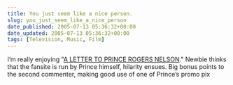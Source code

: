 ```yaml
---
title: You just seem like a nice person.
slug: you_just_seem_like_a_nice_person
date_published: 2005-07-13 05:36:32+00:00
date_updated: 2005-07-13 05:36:32+00:00
tags: [Television, Music, Film]
---
```

I’m really enjoying "[A LETTER TO PRINCE ROGERS NELSON](http://www.prince.org/msg/7/153035)." Newbie thinks that the fansite is run by Prince himself, hilarity ensues. Big bonus points to the second commenter, making good use of one of Prince’s promo pix
